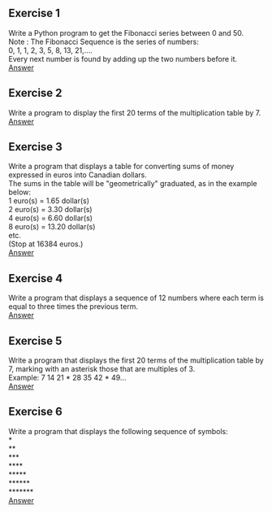 ## Exercise 1  
Write a Python program to get the Fibonacci series between 0 and 50.  
Note : The Fibonacci Sequence is the series of numbers:  
0, 1, 1, 2, 3, 5, 8, 13, 21,....  
Every next number is found by adding up the two numbers before it.  
[Answer](https://github.com/mberriah/python-exercises/blob/main/03-repetitve-instructions/ex03-01.py)  

## Exercise 2  
Write a program to display the first 20 terms of the multiplication table by 7.  
[Answer](https://github.com/mberriah/python-exercises/blob/main/03-repetitve-instructions/ex03-02.py)  

## Exercise 3  
Write a program that displays a table for converting sums of money expressed in euros into Canadian dollars.   
The sums in the table will be "geometrically" graduated, as in the example below:  
1 euro(s) = 1.65 dollar(s)  
2 euro(s) = 3.30 dollar(s)  
4 euro(s) = 6.60 dollar(s)  
8 euro(s) = 13.20 dollar(s)  
etc.  
(Stop at 16384 euros.)  
[Answer](https://github.com/mberriah/python-exercises/blob/main/03-repetitve-instructions/ex03-03.py)  

## Exercise 4  
Write a program that displays a sequence of 12 numbers where each term is equal to three times the previous term.  
[Answer](https://github.com/mberriah/python-exercises/blob/main/03-repetitve-instructions/ex03-04.py)  

## Exercise 5
Write a program that displays the first 20 terms of the multiplication table by 7, marking with an asterisk those that are multiples of 3.  
Example: 7 14 21 * 28 35 42 * 49...  
[Answer](https://github.com/mberriah/python-exercises/blob/main/03-repetitve-instructions/ex03-05.py)  

## Exercise 6
Write a program that displays the following sequence of symbols:  
\*  
\**  
\***  
\****  
\*****  
\******  
\*******  
[Answer](https://github.com/mberriah/python-exercises/blob/main/03-repetitve-instructions/ex03-06.py)  
